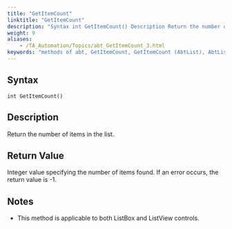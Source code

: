 ```yaml
--- 
title: "GetItemCount"
linktitle: "GetItemCount"
description: "Syntax int GetItemCount() Description Return the number of items in the list. Return Value Integer value specifying the number of items found . If an error occurs, the return value is -1 . Notes This ..."
weight: 9
aliases: 
    - /TA_Automation/Topics/abt_GetItemCount_3.html
keywords: "methods of abt, GetItemCount, GetItemCount (AbtList), AbtList, getitemcount, abtlist getitemcount, get number of items in list, obtain count of items in list, how many items in list"
---
```


## Syntax

`int GetItemCount()`

## Description  

Return the number of items in the list.

## Return Value  

Integer value specifying the number of items found. If an error occurs, the return value is -1.

## Notes

-   This method is applicable to both ListBox and ListView controls.




